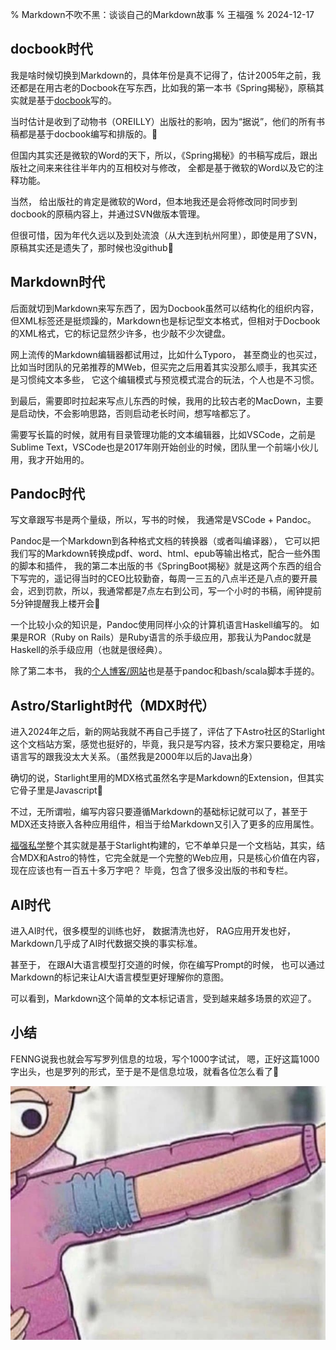 % Markdown不吹不黑：谈谈自己的Markdown故事
% 王福强
% 2024-12-17

## docbook时代

我是啥时候切换到Markdown的，具体年份是真不记得了，估计2005年之前，我还都是在用古老的Docbook在写东西，比如我的第一本书《Spring揭秘》，原稿其实就是基于[docbook](https://docbook.org/)写的。

当时估计是收到了动物书（OREILLY）出版社的影响，因为“据说”，他们的所有书稿都是基于docbook编写和排版的。🤣

但国内其实还是微软的Word的天下，所以，《Spring揭秘》的书稿写成后，跟出版社之间来来往往半年内的互相校对与修改， 全都是基于微软的Word以及它的注释功能。 

当然， 给出版社的肯定是微软的Word，但本地我还是会将修改同时同步到docbook的原稿内容上，并通过SVN做版本管理。 

但很可惜，因为年代久远以及到处流浪（从大连到杭州阿里），即使是用了SVN，原稿其实还是遗失了，那时候也没github🤣

## Markdown时代

后面就切到Markdown来写东西了，因为Docbook虽然可以结构化的组织内容，但XML标签还是挺烦躁的，Markdown也是标记型文本格式，但相对于Docbook的XML格式，它的标记显然少许多，也少敲不少次键盘。

网上流传的Markdown编辑器都试用过，比如什么Typoro， 甚至商业的也买过，比如当时团队的兄弟推荐的MWeb，但买完之后用着其实没那么顺手，我其实还是习惯纯文本多些， 它这个编辑模式与预览模式混合的玩法，个人也是不习惯。

到最后，需要即时拉起来写点儿东西的时候，我用的比较古老的MacDown，主要是启动快，不会影响思路，否则启动老长时间，想写啥都忘了。

需要写长篇的时候，就用有目录管理功能的文本编辑器，比如VSCode，之前是Sublime Text，VSCode也是2017年刚开始创业的时候，团队里一个前端小伙儿用，我才开始用的。

## Pandoc时代

写文章跟写书是两个量级，所以，写书的时候， 我通常是VSCode + Pandoc。

Pandoc是一个Markdown到各种格式文档的转换器（或者叫编译器）， 它可以把我们写的Markdown转换成pdf、word、html、epub等输出格式，配合一些外围的脚本和插件， 我的第二本出版的书《SpringBoot揭秘》就是这两个东西的组合下写完的，遥记得当时的CEO比较勤奋，每周一三五的八点半还是八点的要开晨会，迟到罚款，所以，我通常都是7点左右到公司，写一个小时的书稿，闹钟提前5分钟提醒我上楼开会🤣

一个比较小众的知识是，Pandoc使用同样小众的计算机语言Haskell编写的。 如果是ROR（Ruby on Rails）是Ruby语言的杀手级应用，那我认为Pandoc就是Haskell的杀手级应用（也就是很经典）。

除了第二本书， 我的[个人博客/网站](https://afoo.me/)也是基于pandoc和bash/scala脚本手搓的。

## Astro/Starlight时代（MDX时代）

进入2024年之后，新的网站我就不再自己手搓了，评估了下Astro社区的Starlight这个文档站方案，感觉也挺好的，毕竟，我只是写内容，技术方案只要稳定，用啥语言写的跟我没太大关系。（虽然我是2000年以后的Java出身）

确切的说，Starlight里用的MDX格式虽然名字是Markdown的Extension，但其实它骨子里是Javascript🤣

不过，无所谓啦，编写内容只要遵循Markdown的基础标记就可以了，甚至于MDX还支持嵌入各种应用组件，相当于给Markdown又引入了更多的应用属性。

[福强私学](https://kb.afoo.me/)整个其实就是基于Starlight构建的，它不单单只是一个文档站，其实，结合MDX和Astro的特性，它完全就是一个完整的Web应用，只是核心价值在内容，现在应该也有一百五十多万字吧？ 毕竟，包含了很多没出版的书和专栏。

## AI时代

进入AI时代，很多模型的训练也好， 数据清洗也好， RAG应用开发也好，Markdown几乎成了AI时代数据交换的事实标准。

甚至于， 在跟AI大语言模型打交道的时候，你在编写Prompt的时候， 也可以通过Markdown的标记来让AI大语言模型更好理解你的意图。

可以看到，Markdown这个简单的文本标记语言，受到越来越多场景的欢迎了。


## 小结

FENNG说我也就会写写罗列信息的垃圾，写个1000字试试， 嗯，正好这篇1000字出头，也是罗列的形式，至于是不是信息垃圾，就看各位怎么看了🤣

![](./images/luxiuzi.jpg)



